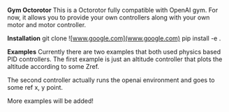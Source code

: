 **Gym Octorotor**
This is a Octorotor fully compatible with OpenAI gym. For now, it allows you to provide your own controllers along with your own motor and motor controller. 

**Installation**
git clone ![www.google.com](www.google.com)
pip install -e .

**Examples**
Currently there are two examples that both used physics based PID controllers. 
The first example is just an altitude controller that plots the altitude according to some Zref.

The second controller actually runs the openai environment and goes to some ref x, y point. 

More examples will be added!
